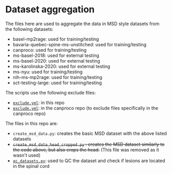 # Dataset aggregation

The files here are used to aggregate the data in MSD style datasets from the following datasets:
- basel-mp2rage: used for training/testing
- bavaria-quebec-spine-ms-unstitched: used for training/testing
- canproco: used for training/testing
- ms-basel-2018: used for external testing
- ms-basel-2020: used for external testing
- ms-karolinska-2020: used for external testing
- ms-nyu: used for training/testing
- nih-ms-mp2rage: used for training/testing
- sct-testing-large: used for training/testing

The scripts use the following exclude files:
- [`exclude.yml`](./exclude.yml): in this repo
- [`exclude.yml`](https://github.com/ivadomed/canproco/blob/main/exclude.yml): in the canproco repo (to exclude files specifically in the canproco repo)

The files in this repo are: 
- `create_msd_data.py`: creates the basic MSD dataset with the above listed datasets
- ~~`create_msd_data_head_cropped.py` : creates the MSD dataset similarly to the code above, but also crops the head.~~ (This file was removed as it wasn't used)
- [`qc_datasets.py`](./qc_datasets.py): used to QC the dataset and check if lesions are located in the spinal cord
